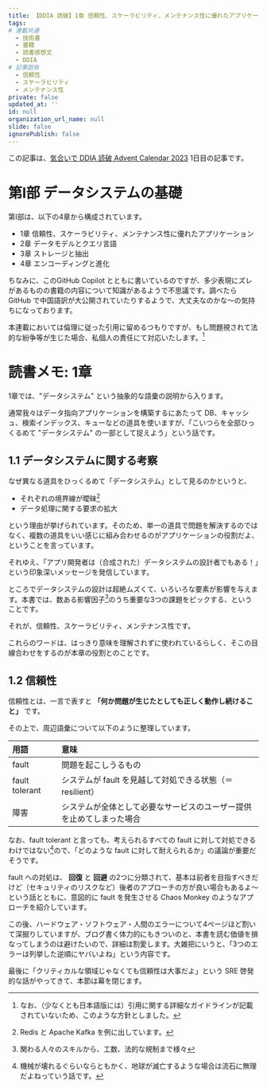 ```yaml
---
title: 【DDIA 読破】1章 信頼性、スケーラビリティ、メンテナンス性に優れたアプリケーション
tags:
# 連載共通
  - 技術書
  - 書籍
  - 読書感想文
  - DDIA
# 記事固有
  - 信頼性
  - スケーラビリティ
  - メンテナンス性
private: false
updated_at: ''
id: null
organization_url_name: null
slide: false
ignorePublish: false
---
```

この記事は、[気合いで DDIA 読破 Advent Calendar 2023](https://qiita.com/advent-calendar/2023/ddia) 1日目の記事です。

# 第I部 データシステムの基礎

第I部は、以下の4章から構成されています。

- 1章 信頼性、スケーラビリティ、メンテナンス性に優れたアプリケーション
- 2章 データモデルとクエリ言語
- 3章 ストレージと抽出
- 4章 エンコーディングと進化

ちなみに、このGitHub Copilot とともに書いているのですが、多少表現にズレがあるものの書籍の内容について知識があるようで不思議です。調べたら GitHub で中国語訳が大公開されていたりするようで、大丈夫なのかな〜の気持ちになっております。

本連載においては倫理に従った引用に留めるつもりですが、もし問題視されて法的な紛争等が生じた場合、私個人の責任にて対応いたします。[^1]

# 読書メモ: 1章

1章では、"データシステム" という抽象的な語彙の説明から入ります。

通常我々はデータ指向アプリケーションを構築するにあたって DB、キャッシュ、検索インデックス、キューなどの道具を使いますが、「こいつらを全部ひっくるめて "データシステム" の一部として捉えよう」という話です。

## 1.1 データシステムに関する考察

なぜ異なる道具をひっくるめて「データシステム」として見るのかというと、

- それぞれの境界線が曖昧[^2]
- データ処理に関する要求の拡大

という理由が挙げられています。そのため、単一の道具で問題を解決するのではなく、複数の道具をいい感じに組み合わせるのがアプリケーションの役割だよ、ということを言っています。

それゆえ、「アプリ開発者は（合成された）データシステムの設計者でもある！」という印象深いメッセージを発信しています。

ところでデータシステムの設計は超絶ムズくて、いろいろな要素が影響を与えます。本書では、数ある影響因子[^3]のうち重要な3つの課題をピックする、ということです。

それが、信頼性、スケーラビリティ、メンテナンス性です。

これらのワードは、はっきり意味を理解されずに使われているらしく、そこの目線合わせをするのが本章の役割とのことです。

## 1.2 信頼性

信頼性とは、一言で表すと **「何か問題が生じたとしても正しく動作し続けること」** です。

その上で、周辺語彙について以下のように整理しています。

| 用語 | 意味 |
| :-- | :-- |
| fault | 問題を起こしうるもの |
| fault tolerant | システムが fault を見越して対処できる状態（＝resilient） |
| 障害 | システムが全体として必要なサービスのユーザー提供を止めてしまった場合 |

なお、fault tolerant と言っても、考えられるすべての fault に対して対処できるわけではない[^4]ので、「どのような fault に対して耐えられるか」の議論が重要だそうです。

fault への対処は、 **回復** と **回避** の2つに分類されて、基本は前者を目指すべきだけど（セキュリティのリスクなど）後者のアプローチの方が良い場合もあるよ〜という話とともに、意図的に fault を発生させる Chaos Monkey のようなアプローチを紹介しています。

この後、ハードウェア・ソフトウェア・人間のエラーについて4ページほど割いて深掘りしていますが、ブログ書く体力的にもきついのと、本書を読む価値を損なってしまうのは避けたいので、詳細は割愛します。大雑把にいうと、「3つのエラーは列挙した逆順にヤバいよね」という内容です。

最後に「クリティカルな領域じゃなくても信頼性は大事だよ」という SRE 啓発的な話がやってきて、本節は幕を閉じます。

[^1]: なお、（少なくとも日本語版には）引用に関する詳細なガイドラインが記載されていないため、このような方針としました。
[^2]: Redis と Apache Kafka を例に出しています。
[^3]: 関わる人々のスキルから、工数、法的な規制まで様々
[^4]: 機械が壊れるぐらいならともかく、地球が滅亡するような場合は流石に無理だよねっていう話です。